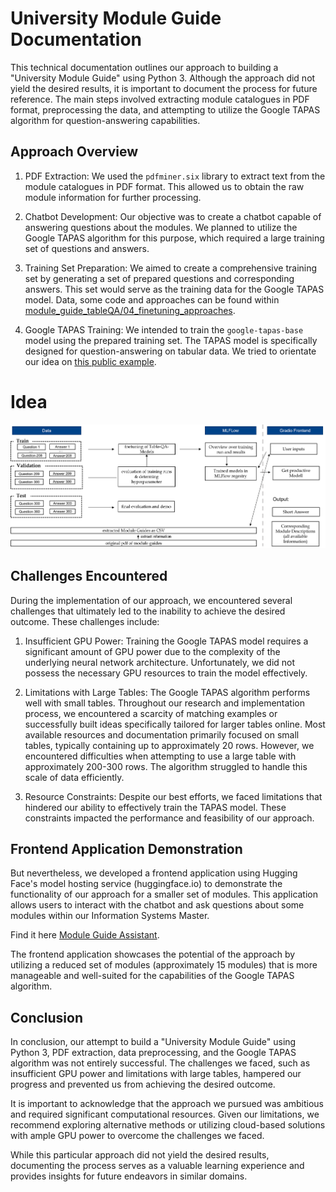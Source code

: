 # University Module Guide Documentation

This technical documentation outlines our approach to building a "University Module Guide" using Python 3. Although the approach did not yield the desired results, it is important to document the process for future reference. The main steps involved extracting module catalogues in PDF format, preprocessing the data, and attempting to utilize the Google TAPAS algorithm for question-answering capabilities.

## Approach Overview

1. PDF Extraction: We used the `pdfminer.six` library to extract text from the module catalogues in PDF format. This allowed us to obtain the raw module information for further processing.
3. Chatbot Development: Our objective was to create a chatbot capable of answering questions about the modules. We planned to utilize the Google TAPAS algorithm for this purpose, which required a large training set of questions and answers. 

4. Training Set Preparation: We aimed to create a comprehensive training set by generating a set of prepared questions and corresponding answers. This set would serve as the training data for the Google TAPAS model. Data, some code and approaches can be found within [module_guide_tableQA/04_finetuning_approaches](https://github.com/MichaelSeitz98/enterprise-ai-project/tree/main/module_guide_tableQA/04_finetuning_approaches).

5. Google TAPAS Training: We intended to train the `google-tapas-base` model using the prepared training set. The TAPAS model is specifically designed for question-answering on tabular data. We tried to orientate our idea on [this public example](https://colab.research.google.com/github/NielsRogge/Transformers-Tutorials/blob/master/TAPAS/Fine_tuning_TapasForQuestionAnswering_on_SQA.ipynb#scrollTo=t5iU5byAICWb).

# Idea 

![Bild](res/Bild1.png)

## Challenges Encountered

During the implementation of our approach, we encountered several challenges that ultimately led to the inability to achieve the desired outcome. These challenges include:

1. Insufficient GPU Power: Training the Google TAPAS model requires a significant amount of GPU power due to the complexity of the underlying neural network architecture. Unfortunately, we did not possess the necessary GPU resources to train the model effectively.

2. Limitations with Large Tables: The Google TAPAS algorithm performs well with small tables. Throughout our research and implementation process, we encountered a scarcity of matching examples or successfully built ideas specifically tailored for larger tables online. Most available resources and documentation primarily focused on small tables, typically containing up to approximately 20 rows. However, we encountered difficulties when attempting to use a large table with approximately 200-300 rows. The algorithm struggled to handle this scale of data efficiently.

3. Resource Constraints: Despite our best efforts, we faced limitations that hindered our ability to effectively train the TAPAS model. These constraints impacted the performance and feasibility of our approach.

## Frontend Application Demonstration

But nevertheless, we developed a frontend application using Hugging Face's model hosting service (huggingface.io) to demonstrate the functionality of our approach for a smaller set of modules. This application allows users to interact with the chatbot and ask questions about some modules within our Information Systems Master.

Find it here [Module Guide Assistant](https://huggingface.co/spaces/Supermichi100/module-guide-assistant).

The frontend application showcases the potential of the approach by utilizing a reduced set of modules (approximately 15 modules) that is more manageable and well-suited for the capabilities of the Google TAPAS algorithm.

## Conclusion

In conclusion, our attempt to build a "University Module Guide" using Python 3, PDF extraction, data preprocessing, and the Google TAPAS algorithm was not entirely successful. The challenges we faced, such as insufficient GPU power and limitations with large tables, hampered our progress and prevented us from achieving the desired outcome.

It is important to acknowledge that the approach we pursued was ambitious and required significant computational resources. Given our limitations, we recommend exploring alternative methods or utilizing cloud-based solutions with ample GPU power to overcome the challenges we faced.

While this particular approach did not yield the desired results, documenting the process serves as a valuable learning experience and provides insights for future endeavors in similar domains.


